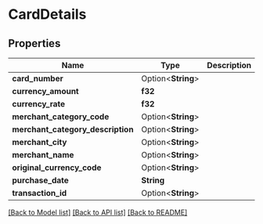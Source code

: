# CardDetails

## Properties

Name | Type | Description | Notes
------------ | ------------- | ------------- | -------------
**card_number** | Option<**String**> |  | [optional]
**currency_amount** | **f32** |  | 
**currency_rate** | **f32** |  | 
**merchant_category_code** | Option<**String**> |  | [optional]
**merchant_category_description** | Option<**String**> |  | [optional]
**merchant_city** | Option<**String**> |  | [optional]
**merchant_name** | Option<**String**> |  | [optional]
**original_currency_code** | Option<**String**> |  | [optional]
**purchase_date** | **String** |  | 
**transaction_id** | Option<**String**> |  | [optional]

[[Back to Model list]](../README.md#documentation-for-models) [[Back to API list]](../README.md#documentation-for-api-endpoints) [[Back to README]](../README.md)


